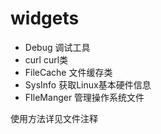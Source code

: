 # widgets

- Debug 调试工具
- curl  curl类
- FileCache 文件缓存类
- SysInfo 获取Linux基本硬件信息
- FIleManger 管理操作系统文件

使用方法详见文件注释
